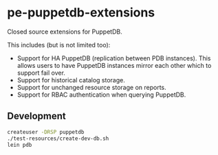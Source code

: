 # pe-puppetdb-extensions

Closed source extensions for PuppetDB.

This includes (but is not limited too):
- Support for HA PuppetDB (replication between PDB instances). This allows users
  to have PuppetDB instances mirror each other which to support fail over.
- Support for historical catalog storage.
- Support for unchanged resource storage on reports.
- Support for RBAC authentication when querying PuppetDB.

## Development

```sh
createuser -DRSP puppetdb
./test-resources/create-dev-db.sh
lein pdb
```
